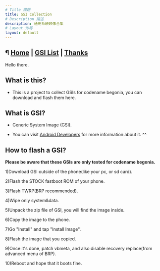 ```yaml
---
# Title 標題
title: GSI Collection
# Description 描述
description: 通用系統映像合集
# Layout 佈局
layout: default
---
```


¶ [Home](./) | [GSI List](./docs/dl-maintance.md) | [Thanks](./docs/thanks.md)
---

Hello there.

What is this?
---

- This is a project to collect GSIs for codename begonia, you can download and flash them here.

What is GSI?
---

- Generic System Image (GSI).

- You can visit [Android Developers](https://developer.android.com/topic/generic-system-image) for more information about it. ^^


How to flash a GSI?
---

**Please be aware that these GSIs are only tested for codename begonia.**

1)Download GSI outside of the phone(like your pc, or sd card).

2)Flash the STOCK fastboot ROM of your phone.

3)Flash TWRP(BRP recommended).

4)Wipe only system&data.

5)Unpack the zip file of GSI, you will find the image inside. 

6)Copy the image to the phone.

7)Go "Install" and tap "Install Image".

8)Flash the image that you copied.

9)Once it's done, patch vbmeta, and also disable recovery replace(from advanced menu of BRP).

10)Reboot and hope that it boots fine.
